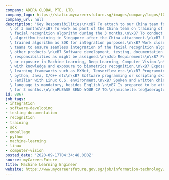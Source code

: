```yaml
---
company: ADERA GLOBAL PTE. LTD.
company_logo: https://static.mycareersfuture.sg/images/company/logos/f0810da299008b623256d1273357fffe/adera-global.png
company_url: null
description: "Key Responsibilities\n\xB7 To attach to our China team for a period\
  \ of 3 months\n\xB7 To work as part of the China team on training of the proprietary\
  \ facial recognition algorithm during the 3 months.\n\xB7 To conduct facial recognition\
  \ algorithm training in Singapore after the China attachment.\n\xB7 Packaging of\
  \ trained algorithm as SDK for integration purposes.\n\xB7 Work closely with other\
  \ teams to ensure seamless integration of the facial recognition algorithm with\
  \ other products.\n\xB7 Software development, testing, documentation and other peripheral\
  \ responsibilities as might be assigned.\n\nJob Requirements\n\xB7 Preferably majoring\
  \ or exposure in Machine Learning, Deep Learning, Computer Vision.\n\xB7 Preferably\
  \ with knowledge and exposure to biometrics recognition.\n\xB7 Exposure to deep\
  \ learning frameworks such as MXNet, Tensorflow etc.\n\xB7 Programming skills in\
  \ python, Java, C/C++ etc\n\xB7 Software programming or scripting skills.\n\xB7\
  \ Familiar with Linux O.S. environment.\n\xB7 Spoken and written chinese/mandarin\
  \ language is mandatory, besides English.\n\xB7 Is prepared to be attached to China\
  \ for 3 months.\n\n\nPLEASE SEND YOUR CV TO:\n\nmichelle.teo@aderaglobal.com; serene.tan@aderaglobal.com"
id: 8867
job_tags:
- integration
- software-developing
- testing-documentation
- recognition
- training
- sdk
- emballage
- python
- machine-learning
- linux
- computer-vision
posted_date: '2020-09-17T04:34:48.000Z'
source: myCareersFuture
title: Machine Learning Engineer
website: https://www.mycareersfuture.gov.sg/job/information-technology/machine-learning-engineer-adera-global-034d2c3e0de355f3efc45935aa1fd7f9
---
```


